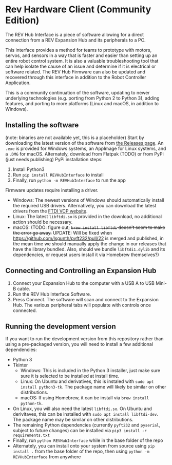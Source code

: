 # Rev Hardware Client (Community Edition)

The REV Hub Interface is a piece of software allowing for a direct connection from a REV Expansion Hub and its peripherals to a PC. 

This interface provides a method for teams to prototype with motors, servos, and sensors in a way that is faster and easier than setting up an entire robot control system. It is also a valuable troubleshooting tool that can help isolate the cause of an issue and determine if it is electrical or software related. The REV Hub Firmware can also be updated and recovered through this interface in addition to the Robot Controller Application.

This is a community continuation of the software, updating to newer underlying technologies (e.g. porting from Python 2 to Python 3), adding features, and porting to more platforms (Linux and macOS, in addition to Windows).

## Installing the software
(note: binaries are not available yet, this is a placeholder)
Start by downloading the latest version of the software from [the Releases page](https://github.com/unofficial-rev-port/REVHubInterface/releases).  An `.exe` is provided for Windows systems, an AppImage for Linux systems, and a `.DMG` for macOS.
Alternately, download from Flatpak (TODO) or from PyPi (just needs publishing)
PyPi installation steps: 
1. Install Python3
2. Run `pip install REVHubInterface` to install
3. Finally, run `python -m REVHubInterface` to run the app

Firmware updates require installing a driver.

- Windows: The newest versions of Windows should automatically install the required USB drivers. Alternatively, you can download the latest drivers from the [FTDI VCP website](https://www.ftdichip.com/Drivers/VCP.htm).
- Linux: The latest `libftdi.so` is provided in the download, no additional action should be necessary.
- macOS: (TODO: figure out; ~~`brew install libftdi` doesn't seem to make the error go away.~~ UPDATE: Will be fixed when https://github.com/lsgunth/pyft232/pull/22 is merged and published, in the mean time we should manually apply the change in our releases that have the library bundled.  Also, should we bundle `libftdi1.dylib` and its dependencies, or request users install it via Homebrew themselves?)

## Connecting and Controlling an Expansion Hub

1. Connect your Expansion Hub to the computer with a USB A to USB Mini-B cable.
2. Run the REV Hub Interface Software.
3. Press Connect.  The software will scan and connect to the Expansion Hub. The various peripheral tabs will populate with controls once connected.

## Running the development version
If you want to run the development version from this repository rather than using a pre-packaged version, you will need to install a few additional dependencies:

- Python 3
- Tkinter
  - Windows: This is included in the Python 3 installer, just make sure sure it is selected to be installed at install time.
  - Linux: On Ubuntu and derivatives, this is instaled with `sudo apt install python3-tk`.  The package name will likely be similar on other distributions.
  - macOS: If using Homebrew, it can be install via `brew install python-tk`.
- On Linux, you will also need the latest `libftdi.so`.  On Ubuntu and derivitaves, this can be installed with `sudo apt install libftdi-dev`.  The package name may be similar on other distributions.
- The remaining Python dependencies (currently `pyft232` and `pyserial`, subject to future changes) can be installed via `pip3 install -r requirements.txt`
- Finally, run `python REVHubInterface` while in the base folder of the repo
- Alternately, you can install onto your system from source using `pip install .` from the base folder of the repo, then using `python -m REVHubInterface` from anywhere
